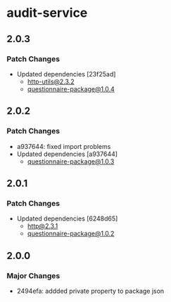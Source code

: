 # audit-service

## 2.0.3

### Patch Changes

- Updated dependencies [23f25ad]
  - http-utils@2.3.2
  - questionnaire-package@1.0.4

## 2.0.2

### Patch Changes

- a937644: fixed import problems
- Updated dependencies [a937644]
  - questionnaire-package@1.0.3

## 2.0.1

### Patch Changes

- Updated dependencies [6248d65]
  - http@2.3.1
  - questionnaire-package@1.0.2

## 2.0.0

### Major Changes

- 2494efa: addded private property to package json
